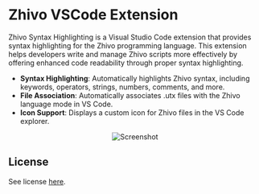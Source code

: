 # Zhivo VSCode Extension

Zhivo Syntax Highlighting is a Visual Studio Code extension that provides syntax highlighting for the Zhivo programming language. This extension helps developers write and manage Zhivo scripts more effectively by offering enhanced code readability through proper syntax highlighting.

- **Syntax Highlighting**: Automatically highlights Zhivo syntax, including keywords, operators, strings, numbers, comments, and more.
- **File Association**: Automatically associates .utx files with the Zhivo language mode in VS Code.
- **Icon Support**: Displays a custom icon for Zhivo files in the VS Code explorer.

<p align="center">
    <img alt="Screenshot" src="https://raw.githubusercontent.com/nthnn/zhivo/refs/heads/main/extension/assets/screenshot.png" />
</p>

## License

See license [here](LICENSE).